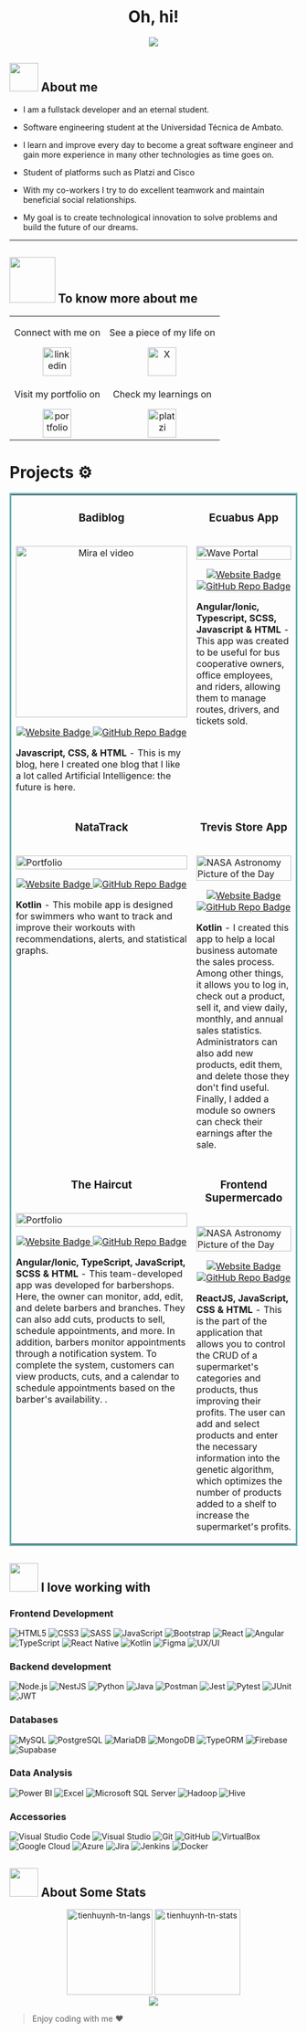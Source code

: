 
<h1 align="center"><b>Oh, hi!</b></h1>

<p align="center">
  <a href="https://github.com/DenverCoder1/readme-typing-svg"><img src="https://readme-typing-svg.herokuapp.com?font=Architects+Daughter&color=00FF00&size=25&center=true&vCenter=true&width=600&height=100&lines=I'm+Stalin+Badillo..⭐;Self-taught+Full-Stack+Developer,;Software+engineering+Student,;Let's+learn+and+create+together..<3++"></a>
</p>

## <picture><img src = "https://github.com/7oSkaaa/7oSkaaa/blob/main/Images/about_me.gif?raw=true" width = 50px></picture> About me

- I am a fullstack developer and an eternal student.
  
- Software engineering student at the Universidad Técnica de Ambato.

- I learn and improve every day to become a great software engineer and gain more experience in many other technologies as time goes on.

- Student of platforms such as Platzi and Cisco

- With my co-workers I try to do excellent teamwork and maintain beneficial social relationships.

- My goal is to create technological innovation to solve problems and build the future of our dreams.

  
___
## <img src='https://raw.githubusercontent.com/ShahriarShafin/ShahriarShafin/main/Assets/handshake.gif' width="80px"> To know more about me
<table align="center">
  <tr>
    <td align="center">
      <p>Connect with me on</p>
      <a href="https://www.linkedin.com/in/stalinbadillo/" target="blank">
        <img src="https://user-images.githubusercontent.com/88904952/234979284-68c11d7f-1acc-4f0c-ac78-044e1037d7b0.png" alt="linkedin" height="50" width="50" />
      </a>
    </td>
    <td align="center">
      <p>See a piece of my life on</p>
      <a href="https://twitter.com/badilleins" target="blank">
        <img src="https://static.vecteezy.com/system/resources/previews/034/716/139/non_2x/x-new-twitter-logo-free-png.png" alt="X" height="50" width="50" />
      </a>
    </td>
  </tr>
  <tr>
    <td align="center">
      <p>Visit my portfolio on</p>
      <a href="https://badilleins.github.io/" target="blank">
        <img src="https://cdn-icons-png.flaticon.com/512/2572/2572742.png" alt="portfolio" height="50" width="50" />
      </a>
    </td>
    <td align="center">
      <p>Check my learnings on</p>
      <a href="https://platzi.com/p/Badilleins/" target="blank">
        <img src="https://static.platzi.com/media/blog/unnamed-8089fc33-6322-4bd3-85de-1da032257d4b.png" alt="platzi" height="50" width="50" />
      </a>
    </td>
  </tr>
</table>

# Projects ⚙️

<!-- <h1 align="center">Projects</h1> -->
<table bordercolor="#66b2b2">

<tr>
<td width="50%" valign="top">
<h3 align="center">Badiblog</h3>

<br />

<a align="center" href="https://youtu.be/BchULQT_Um8" target="_blank">
  <img src="https://img.youtube.com/vi/BchULQT_Um8/0.jpg" width="300" alt="Mira el video"/>
</a>
<br />


<p align="center">
  <a href="https://badilleins.github.io/BadiBlog/" target="_blank">
    <img src="https://img.shields.io/static/v1?label=Website&message=BadiBlog&color=0db7ed&style=for-the-badge&logo=google-chrome&logoColor=white" alt="Website Badge"/>
  </a>

  <a href="https://github.com/badilleins/BadiBlog" target="_blank">
    <img src="https://img.shields.io/static/v1?label=GitHub&message=Repo&color=181717&style=for-the-badge&logo=github&logoColor=white" alt="GitHub Repo Badge"/>
  </a>
</p>

<p><strong>Javascript, CSS, & HTML</strong> - This is my blog, here I created one blog that I like a lot called Artificial Intelligence: the future is here.</p>

</td>
<td width="50%" valign="top">
<h3 align="center">Ecuabus  App</h3>
<br />
<a target="_blank" href="https://github.com/badilleins/Calculadora-Tablas-de-verdad">
<img src="images/waveportal.jpg" width="100%"  alt="Wave Portal"/>
</a>
<br />

<p align="center">
  <a href="http://foodtrackr.me/BadiBlog/" target="_blank">
    <img src="https://img.shields.io/static/v1?label=Website&message=Ecuabus&color=0db7ed&style=for-the-badge&logo=google-chrome&logoColor=white" alt="Website Badge"/>
  </a>

  <a href="https://github.com/badilleins/EcuabusApp" target="_blank">
    <img src="https://img.shields.io/static/v1?label=GitHub&message=Repo&color=181717&style=for-the-badge&logo=github&logoColor=white" alt="GitHub Repo Badge"/>
  </a>
</p>
<p><strong>Angular/Ionic, Typescript, SCSS, Javascript & HTML </strong> - This app was created to be useful for bus cooperative owners, office employees, and riders, allowing them to manage routes, drivers, and tickets sold.
</p>
</td>
</tr>

<tr>
<td width="50%" valign="top">
<h3 align="center">NataTrack</h3>
<br />
<a target="_blank" href="[https://github.com/badilleins/Batatabit](https://github.com/badilleins/Batatabit)">
<img src="images/portfolio.jpg" width="100%" alt="Portfolio"/>
</a>
<br />
<p align="center">
  <a href="http://foodtrackr.me/BadiBlog/" target="_blank">
    <img src="https://img.shields.io/static/v1?label=Website&message=NataTrack&color=0db7ed&style=for-the-badge&logo=google-chrome&logoColor=white" alt="Website Badge"/>
  </a>

  <a href="https://github.com/badilleins/Batatabit" target="_blank">
    <img src="https://img.shields.io/static/v1?label=GitHub&message=Repo&color=181717&style=for-the-badge&logo=github&logoColor=white" alt="GitHub Repo Badge"/>
  </a>
</p>
<p><strong>Kotlin</strong> - This mobile app is designed for swimmers who want to track and improve their workouts with recommendations, alerts, and statistical graphs.<p>
</td>
<td width="50%" valign="top">
<h3 align="center">Trevis Store App</h3>
<br />
<a target="_blank" href="https://github.com/badilleins/Album">
<img src="images/nasaapod.jpg" width="100%" alt="NASA Astronomy Picture of the Day"/>
</a>
<br />
<p align="center">
  <a href="http://foodtrackr.me/BadiBlog/" target="_blank">
    <img src="https://img.shields.io/static/v1?label=Website&message=Trevis-Store-App&color=0db7ed&style=for-the-badge&logo=google-chrome&logoColor=white" alt="Website Badge"/>
  </a>

  <a href="https://github.com/badilleins/TrevisStoreApp" target="_blank">
    <img src="https://img.shields.io/static/v1?label=GitHub&message=Repo&color=181717&style=for-the-badge&logo=github&logoColor=white" alt="GitHub Repo Badge"/>
  </a>
</p>
<p><strong>Kotlin</strong> - I created this app to help a local business automate the sales process. Among other things, it allows you to log in, check out a product, sell it, and view daily, monthly, and annual sales statistics. Administrators can also add new products, edit them, and delete those they don't find useful. Finally, I added a module so owners can check their earnings after the sale.
</p>
</td>
</tr>


<tr>
<td width="50%" valign="top">
<h3 align="center">The Haircut</h3>
<br />
<a target="_blank" href="[https://github.com/badilleins/Batatabit](https://github.com/badilleins/Batatabit)">
<img src="images/portfolio.jpg" width="100%" alt="Portfolio"/>
</a>
<br />
<p align="center">
  <a href="http://foodtrackr.me/BadiBlog/" target="_blank">
    <img src="https://img.shields.io/static/v1?label=Website&message=The haircut&color=0db7ed&style=for-the-badge&logo=google-chrome&logoColor=white" alt="Website Badge"/>
  </a>

  <a href="https://github.com/badilleins/Batatabit" target="_blank">
    <img src="https://img.shields.io/static/v1?label=GitHub&message=Repo&color=181717&style=for-the-badge&logo=github&logoColor=white" alt="GitHub Repo Badge"/>
  </a>
</p>
<p><strong>Angular/Ionic, TypeScript, JavaScript, SCSS & HTML</strong> - This team-developed app was developed for barbershops. Here, the owner can monitor, add, edit, and delete barbers and branches. They can also add cuts, products to sell, schedule appointments, and more. In addition, barbers monitor appointments through a notification system. To complete the system, customers can view products, cuts, and a calendar to schedule appointments based on the barber's availability.
.</p>
</td>
<td width="50%" valign="top">
<h3 align="center">Frontend Supermercado</h3>
<br />
<a target="_blank" href="https://github.com/badilleins/Album">
<img src="images/nasaapod.jpg" width="100%" alt="NASA Astronomy Picture of the Day"/>
</a>
<br />
<p align="center">
  <a href="http://foodtrackr.me/BadiBlog/" target="_blank">
    <img src="https://img.shields.io/static/v1?label=Website&message=Frontend-Supermercado&color=0db7ed&style=for-the-badge&logo=google-chrome&logoColor=white" alt="Website Badge"/>
  </a>

  <a href="https://github.com/badilleins/FrontendSupermercadoGenetico" target="_blank">
    <img src="https://img.shields.io/static/v1?label=GitHub&message=Repo&color=181717&style=for-the-badge&logo=github&logoColor=white" alt="GitHub Repo Badge"/>
  </a>
</p>
<p><strong>ReactJS, JavaScript, CSS & HTML</strong> - This is the part of the application that allows you to control the CRUD of a supermarket's categories and products, thus improving their profits. The user can add and select products and enter the necessary information into the genetic algorithm, which optimizes the number of products added to a shelf to increase the supermarket's profits.
</p>
</td>
</tr>


</table>




## <img src="https://media2.giphy.com/media/QssGEmpkyEOhBCb7e1/giphy.gif?cid=ecf05e47a0n3gi1bfqntqmob8g9aid1oyj2wr3ds3mg700bl&rid=giphy.gif" width="50px"> I love working with
### Frontend Development
![HTML5](https://img.shields.io/badge/html5-%23E34F26.svg?style=for-the-badge&logo=html5&logoColor=white) 
![CSS3](https://img.shields.io/badge/css3-%231572B6.svg?style=for-the-badge&logo=css3&logoColor=white) 
![SASS](https://img.shields.io/badge/Sass-CC6699?style=for-the-badge&logo=sass&logoColor=white)
![JavaScript](https://img.shields.io/badge/javascript-%23323330.svg?style=for-the-badge&logo=javascript&logoColor=%23F7DF1E) 
![Bootstrap](https://img.shields.io/badge/Bootstrap-7952B3?style=for-the-badge&logo=bootstrap&logoColor=white)
![React](https://img.shields.io/badge/React-20232A?style=for-the-badge&logo=react&logoColor=61DAFB)
![Angular](https://img.shields.io/badge/Angular-DD0031?style=for-the-badge&logo=angular&logoColor=white)
![TypeScript](https://img.shields.io/badge/TypeScript-007ACC?style=for-the-badge&logo=typescript&logoColor=white)
![React Native](https://img.shields.io/badge/React_Native-20232A?style=for-the-badge&logo=react&logoColor=61DAFB)
![Kotlin](https://img.shields.io/badge/Kotlin-0095D5?style=for-the-badge&logo=kotlin&logoColor=white)
![Figma](https://img.shields.io/badge/Figma-F24E1E?style=for-the-badge&logo=figma&logoColor=white)
![UX/UI](https://img.shields.io/badge/UX%2FUI--Design-blueviolet?style=for-the-badge)


### Backend development
![Node.js](https://img.shields.io/badge/Node.js-339933?style=for-the-badge&logo=nodedotjs&logoColor=white)
![NestJS](https://img.shields.io/badge/NestJS-E0234E?style=for-the-badge&logo=nestjs&logoColor=white)
![Python](https://img.shields.io/badge/Python-3776AB?style=for-the-badge&logo=python&logoColor=white)
![Java](https://img.shields.io/badge/java-%23ED8B00.svg?style=for-the-badge&logo=java&logoColor=white)
![Postman](https://img.shields.io/badge/Postman-FF6C37?style=for-the-badge&logo=postman&logoColor=white)
![Jest](https://img.shields.io/badge/Jest-C21325?style=for-the-badge&logo=jest&logoColor=white)
![Pytest](https://img.shields.io/badge/Pytest-3776AB?style=for-the-badge&logo=python&logoColor=white)
![JUnit](https://img.shields.io/badge/JUnit-25A162?style=for-the-badge&logo=java&logoColor=white)
![JWT](https://img.shields.io/badge/JWT-000000?style=for-the-badge&logo=jsonwebtokens&logoColor=white)

### Databases
![MySQL](https://img.shields.io/badge/MySQL-005C84?style=for-the-badge&logo=mysql&logoColor=white)
![PostgreSQL](https://img.shields.io/badge/PostgreSQL-4169E1?style=for-the-badge&logo=postgresql&logoColor=white)
![MariaDB](https://img.shields.io/badge/MariaDB-003545?style=for-the-badge&logo=mariadb&logoColor=white)
![MongoDB](https://img.shields.io/badge/MongoDB-47A248?style=for-the-badge&logo=mongodb&logoColor=white)
![TypeORM](https://img.shields.io/badge/TypeORM-262626?style=for-the-badge&logo=typeorm&logoColor=white)
![Firebase](https://img.shields.io/badge/Firebase-FFCA28?style=for-the-badge&logo=firebase&logoColor=black)
![Supabase](https://img.shields.io/badge/Supabase-3ECF8E?style=for-the-badge&logo=supabase&logoColor=white)



### Data Analysis
![Power BI](https://img.shields.io/badge/Power%20BI-F2C811?style=for-the-badge&logo=powerbi&logoColor=black)
![Excel](https://img.shields.io/badge/Microsoft%20Excel-217346?style=for-the-badge&logo=microsoft-excel&logoColor=white)
![Microsoft SQL Server](https://img.shields.io/badge/Microsoft%20SQL%20Server-CC2927?style=for-the-badge&logo=microsoft-sql-server&logoColor=white)
![Hadoop](https://img.shields.io/badge/Apache%20Hadoop-66CCFF?style=for-the-badge&logo=apache-hadoop&logoColor=black)
![Hive](https://img.shields.io/badge/Apache%20Hive-FDEE21?style=for-the-badge&logo=apache-hive&logoColor=black)


### Accessories
![Visual Studio Code](https://img.shields.io/badge/Visual%20Studio%20Code-0078d7.svg?style=for-the-badge&logo=visual-studio-code&logoColor=white) 
![Visual Studio](https://img.shields.io/badge/Visual%20Studio-5C2D91?style=for-the-badge&logo=visual-studio&logoColor=white)
![Git](https://img.shields.io/badge/git-%23F05033.svg?style=for-the-badge&logo=git&logoColor=white) 
![GitHub](https://img.shields.io/badge/github-%23121011.svg?style=for-the-badge&logo=github&logoColor=white) 
![VirtualBox](https://img.shields.io/badge/VirtualBox-183A61?style=for-the-badge&logo=virtualbox&logoColor=white)
![Google Cloud](https://img.shields.io/badge/Google%20Cloud-4285F4?style=for-the-badge&logo=google-cloud&logoColor=white)
![Azure](https://img.shields.io/badge/Microsoft%20Azure-0078D4?style=for-the-badge&logo=microsoft-azure&logoColor=white)
![Jira](https://img.shields.io/badge/Jira-0052CC?style=for-the-badge&logo=jira&logoColor=white)
![Jenkins](https://img.shields.io/badge/Jenkins-D24939?style=for-the-badge&logo=jenkins&logoColor=white)
![Docker](https://img.shields.io/badge/Docker-2496ED?style=for-the-badge&logo=docker&logoColor=white)



## <img src="https://media0.giphy.com/media/cNZqrH5IzOG0xrlWks/giphy.gif?cid=ecf05e47map255q427en9uprqc1sb0unjq5k4fnqg5pmhhs4&rid=giphy.gif&ct=s" width="50px"> About Some Stats
<div align="center">
<img height="150em" src="https://github-readme-stats.vercel.app/api/top-langs/?username=badilleins&layout=compact&show_icon=true&theme=algolia" alt="tienhuynh-tn-langs"/>
<img height="150em" src="https://github-readme-stats.vercel.app/api/?username=badilleins&layout=compact&show_icon=true&theme=algolia" alt="tienhuynh-tn-stats"/>
</div>
<div align="center">
  <img src="http://github-readme-streak-stats.herokuapp.com?user=badilleins&theme=algolia&background=0d1117&hide_border=true" />
</div>

> Enjoy coding with me ❤️
